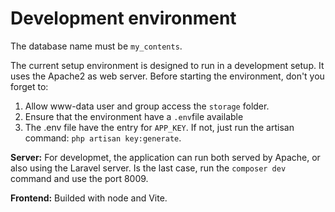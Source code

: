 # Development environment

The database name must be `my_contents`.

The current setup environment is designed to run in a development setup. It uses the Apache2 as web server. Before starting the environment, don't you forget to:

1. Allow www-data user and group access the `storage` folder.
2. Ensure that the environment have a `.env`file available
3. The .env file have the entry for `APP_KEY`. If not, just run the artisan command: `php artisan key:generate`.

**Server:** For developmet, the application can run both served by Apache, or also using the Laravel server. Is the last case, run the `composer dev` command and use the port 8009.

**Frontend:** Builded with node and Vite.
